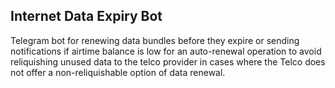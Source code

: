 ## Internet Data Expiry Bot
Telegram bot for renewing data bundles before they expire or sending notifications if airtime balance is low for an auto-renewal operation to avoid reliquishing unused data to the telco provider in cases where the Telco does not offer a non-reliquishable option of data renewal.
